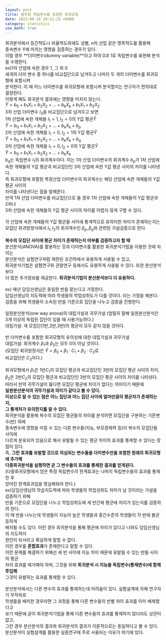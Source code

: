 ```yaml
---
layout: post
title: 범주형 독립변수를 포함한 회귀모형
date: 2023-09-16 19:21:23 +0900
category: statistics 
use_math: true
---      
```


회귀분석에서 등간척도나 비율척도외에도 성별, n차 산업 같은 명목척도를 활용해  
종속변수 Y에 미치는 영향을 검증하는 경우가 있다.  
이럴 경우 **더미변수(dummy variable)**라고 하여 0과 1로 독립변수를 표현해 분석을 수행한다.  
ex)1차 산업에 속한 경우 1, 그 외 0  
세개의 더미 변수 중 하나를 비교집단으로 남겨두고 나머지 두 개의 더미변수를 회귀모형에 포함시켜  
분석한다. 이 때 어느 더미변수를 회귀모형에 포함시켜 분석할지는 연구자가 편의대로 결정한다.  
이렇게 해도 회귀분석 결과에는 영향을 미치지 않는다.  
$\widehat{Y}=b_0+b_1X_1+b_2X_2+...+b_kX_k+b_1X_1+b_2X_2$  
3차 산업 더미변수 $I_3$을 비교집단으로 남겨두고 보면  
1차 산업에 속한 개체들 $I_1=1, I_2=0$의 Y값 평균$\widehat{Y}$  
$\widehat{Y}=b_0+b_1X_1+b_2X_2+...+b_kX_k+b_p$  
2차 산업에 속한 개체들 $I_1=0, I_2=1$의 Y값 평균$\widehat{Y}$  
$\widehat{Y}=b_0+b_1X_1+b_2X_2+...+b_kX_k+b_q$  
3차 산업에 속한 개체들 $I_1=0, I_2=0$의 Y값 평균$\widehat{Y}$  
$\widehat{Y}=b_0+b_1X_1+b_2X_2+...+b_kX_k$  
$b_q$는 독립변수 $I_1$의 회귀계수이다. 이는 1차 산업 더미변수의 회귀계수 $b_p$가 1차 산업에  
속한 개체들의 Y값 평균과 비교집단인 3차 산업에 속한 Y값 평균 사이의 차이를 나타낸다.  
즉 회귀모형에 포함된 특정산업 더미변수의 회귀계수는 해당 산업에 속한 개체들의 Y값 평균 사이의  
차이를 나타낸다는 점을 말해준다.  
만약 1차 산업 더미변수를 비교집단으로 둘 경우 1차 산업에 속한 개체들의 Y값 평균과 2차나  
3차 산업에 속한 개체들의 Y값 평균 사이의 차이를 어렵지 않게 구할 수 있다.
<br>  
각 산업에 속한 개체들의 Y값 평균들 사이에 통계적으로 유의미한 차이가 존재하는지는  
모집단 회귀방정식에서 $I_1, I_2$의 회귀계수인 $\beta_p, \beta_q$와 관련된 가설검증으로 한다.
<br>  
**복수의 모집단 사이에 평균 차이가 존재하는지 여부를 검증하고자 할 때**  
분산분석(ANOVA)를 활용하는 것과 더미변수를 활용한 회귀분석기법을 이용한 것에 차이는  
분산분석은 실험연구처럼 제한된 조건하에서 유용하게 사용될 수 있고,  
회귀분석기법은 실험연구와 관찰연구 등에서도 유용하게 사용될 수 있다. 또한 분산분석보다  
더 많은 추가정보를 제공한다. 
**회귀분석기법이 분산분석보다 더 유용하다.**
<br>  
ex) 매년 담임선생님은 동일한 반을 맡는다고 가정한다.  
담임선생님의 지도력에 따라 학생들의 학업성취도가 다를 것이다. 라는 가정을 해본다.  
검증을 위해 학생들이 소속된 반을 기준으로 집단을 나누고 검증을 진행한다.
<br>  
일원분산분석(one way anova)의 대립가설과 귀무가설
(엄밀히 말해 일원분산분석은 3개 이상의 독립된 집단이 있을 때 사용가능하다.)    
대립가설: 세 모집단(1반,2반,3반)의 평균이 모두 같지 않을 것이다.
<br>  
반 더미변수를 포함한 회귀모형의 유의성에 대한 대립가설과 귀무가설  
대립가설: 회귀계수 $\beta_1$과 $\beta_2$는 모두 0이 아닐 것이다.  
(모집단 회귀방정식은 $\widehat{Y}=\beta_0+\beta_1 \cdot C_1+\beta_2 \cdot C_2$로  
비교집단은 $C_3$이다.)
<br>  
회귀모형에서 $\beta_1$은 1반$C_1$의 모집단 평균과 비교집단인 3반의 모집단 평균 사이의 차이,  
$\beta_2$은 2반$C_2$의 모집단 평균과 비교집단인 3반의 모집단 평균 사이의 차이를 나타낸다.  
따라서 만약 귀무가설이 옳다면 모집단 평균에 차이가 없다는 의미이기 때문에  
**일원분산분석의 귀무가설과 의미가 같다고 볼 수 있다.**  
**이상으로 알 수 있는 점은 어느 집단과 어느 집단 사이에 얼마만큼의 평균차가 존재하는지,**  
**그 통계차가 유의한지를 알 수 있다.**  
회귀분석을 활용해 복수의 모집단 평균들의 차이를 분석하면 모집단을 구분하는 기준변수(반) 외에  
종속변수에 영향을 미칠 수 있는 다른 변수들(지능, 부모경제력 등)이 복수의 모집단들 사이에  
다르게 분포되어 있음으로 해서 유발될 수 있는 평균 차이의 효과를 통제할 수 있다는 장점이 있다.  
즉, **그런 효과를 유발할 것으로 의심되는 변수들을 더미변수만을 포함한 원래의 회귀모형에 추가해**  
**다중회귀분석을 실행하면 곧 그 변수들의 효과를 통제한 결과를 얻게된다.**  
(다중회귀모형에서 얻은 특정 독립변수의 한계효과는 나머지 독립변수들의 효과를 통제한 후  
얻어진 한계효과임을 명심해둬야 한다.)  
ex)담임선생님의 학습지도력에 따라 학생들의 학업성취도 차이가 날 것이라는 가설을 검증하기 위해  
반을 기준으로 모집단을 나누고 학업성취도에 세 반간에 평균에 차이가 있는지를 검증하려 한다.  
이 때 반을 나누는데 학생들이 지능이 높은 학생들과 중간수준의 학생들이 각 반에 불균등하게  
배치될 수도 있다. 이런 경우 회귀분석을 통해 평균에 차이가 있다고 나와도 담임선생님의 지도력이  
원인이 되서라고 확실하게 말할 수 없다.  
이런 경우를 **혼합효과**가 존재한다고 말할 수 있다.  
이런 문제를 해결하기 위해선 세 반 사이에 지능 차이 때문에 유발될 수 있는 반들 사이의 평균  
차이 효과를 제거해야 하며, 그것을 위해 **회귀분석 시 지능을 독립변수(통제변수)에 함께 투입해**  
그것이 유발하는 효과를 통제할 수 있다.
<br>  
분산분석에서는 다른 변수의 효과를 통제하는데 어려움이 있다. 실험설계에 의해 연구자가 무작위로  
학생들을 배치한 경우라면 그 과정을 통해 다른 변수들의 반별 차이 효과를 이미 배제했다고  
보기 때문에 굳이 회귀분석기법을 통해 다른 변수들의 효과를 통제하지 않더라도 상관이 없고,  
그런 경우 분산분석의 결과와 회귀분석의 결과가 이론적으로는 동일하다고 볼 수 있다.  
분산분석이 실험설계를 활용한 실증연구에 주로 사용되는 이유가 여기에 있다.  




